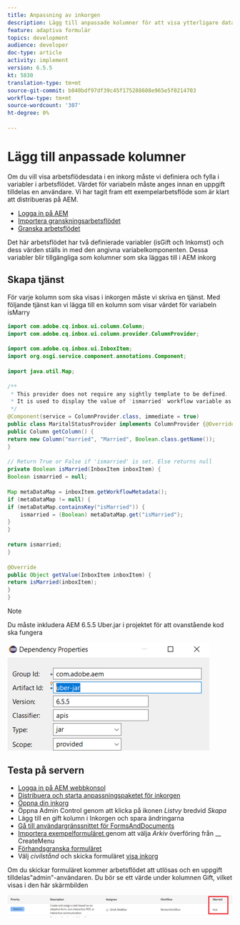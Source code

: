 ```yaml
---
title: Anpassning av inkorgen
description: Lägg till anpassade kolumner för att visa ytterligare data i arbetsflödet
feature: adaptiva formulär
topics: development
audience: developer
doc-type: article
activity: implement
version: 6.5.5
kt: 5830
translation-type: tm+mt
source-git-commit: b040bdf97df39c45f175288608e965e5f0214703
workflow-type: tm+mt
source-wordcount: '307'
ht-degree: 0%

---
```



# Lägg till anpassade kolumner

Om du vill visa arbetsflödesdata i en inkorg måste vi definiera och fylla i variabler i arbetsflödet. Värdet för variabeln måste anges innan en uppgift tilldelas en användare. Vi har tagit fram ett exempelarbetsflöde som är klart att distribueras på AEM.

* [Logga in på AEM](http://localhost:4502/crx/de/index.jsp)
* [Importera granskningsarbetsflödet](assets/review-workflow.zip)
* [Granska arbetsflödet](http://localhost:4502/editor.html/conf/global/settings/workflow/models/reviewworkflow.html)

Det här arbetsflödet har två definierade variabler (isGift och Inkomst) och dess värden ställs in med den angivna variabelkomponenten. Dessa variabler blir tillgängliga som kolumner som ska läggas till i AEM inkorg

## Skapa tjänst

För varje kolumn som ska visas i inkorgen måste vi skriva en tjänst. Med följande tjänst kan vi lägga till en kolumn som visar värdet för variabeln isMarry

```java
import com.adobe.cq.inbox.ui.column.Column;
import com.adobe.cq.inbox.ui.column.provider.ColumnProvider;

import com.adobe.cq.inbox.ui.InboxItem;
import org.osgi.service.component.annotations.Component;

import java.util.Map;

/**
 * This provider does not require any sightly template to be defined.
 * It is used to display the value of 'ismarried' workflow variable as a column in inbox
 */
@Component(service = ColumnProvider.class, immediate = true)
public class MaritalStatusProvider implements ColumnProvider {@Override
public Column getColumn() {
return new Column("married", "Married", Boolean.class.getName());
}

// Return True or False if 'ismarried' is set. Else returns null
private Boolean isMarried(InboxItem inboxItem) {
Boolean ismarried = null;

Map metaDataMap = inboxItem.getWorkflowMetadata();
if (metaDataMap != null) {
if (metaDataMap.containsKey("isMarried")) {
    ismarried = (Boolean) metaDataMap.get("isMarried");
}
}

return ismarried;
}

@Override
public Object getValue(InboxItem inboxItem) {
return isMarried(inboxItem);
}
}
```

>[!NOTE]
>
>Du måste inkludera AEM 6.5.5 Uber.jar i projektet för att ovanstående kod ska fungera

![uber-jar](assets/uber-jar.PNG)

## Testa på servern

* [Logga in på AEM webbkonsol](http://localhost:4502/system/console/bundles)
* [Distribuera och starta anpassningspaketet för inkorgen](assets/inboxcustomization.inboxcustomization.core-1.0-SNAPSHOT.jar)
* [Öppna din inkorg](http://localhost:4502/aem/inbox)
* Öppna Admin Control genom att klicka på ikonen _Listvy_ bredvid _Skapa_
* Lägg till en gift kolumn i Inkorgen och spara ändringarna
* [Gå till användargränssnittet för FormsAndDocuments](http://localhost:4502/aem/forms.html/content/dam/formsanddocuments)
* [Importera exempelformuläret ](assets/snap-form.zip) genom att välja  _Arkiv_ överföring från  __ CreateMenu
* [Förhandsgranska formuläret](http://localhost:4502/content/dam/formsanddocuments/snapform/jcr:content?wcmmode=disabled)
* Välj _civilstånd_ och skicka formuläret
   [visa inkorg](http://localhost:4502/aem/inbox)

Om du skickar formuläret kommer arbetsflödet att utlösas och en uppgift tilldelas&quot;admin&quot;-användaren. Du bör se ett värde under kolumnen Gift, vilket visas i den här skärmbilden

![gift-kolumn](assets/married-column.PNG)
